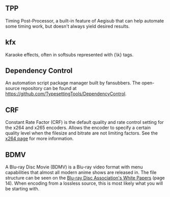 ## TPP
Timing Post-Processor, a built-in feature of Aegisub that can help automate
some timing work, but doesn't always yield desired results.

## kfx
Karaoke effects, often in softsubs represented with \{\\k\} tags.

## Dependency Control
An automation script package manager built by fansubbers. The open-source
repository can be found at https://github.com/TypesettingTools/DependencyControl.

## CRF
Constant Rate Factor (CRF) is the default quality and rate control setting for
the x264 and x265 encoders. Allows the encoder to specify a certain quality level
when the filesize and bitrate are not limiting factors. See the [x264 page](/encoding/codecs/x264.md#-crf-24) for more information.

## BDMV
A Blu-ray Disc Movie (BDMV) is a Blu-ray video format with menu capabilities
that almost all modern anime shows are released in. The file structure can be
seen on the [Blu-ray Disc Association's White Papers][] (page 14).
When encoding from a lossless source,
this is most likely what you will be starting with.

[Blu-ray Disc Association's White Papers]: http://www.blu-raydisc.com/assets/Downloadablefile/BD-ROM-AV-WhitePaper_100604%281%29-15916.pdf
